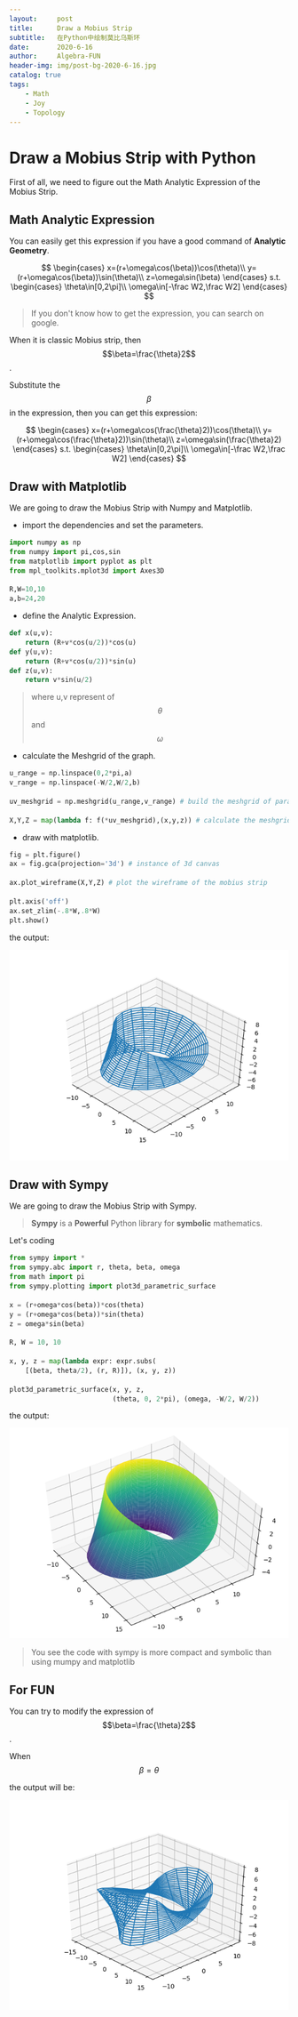 ```yaml
---
layout:     post
title:      Draw a Mobius Strip
subtitle:   在Python中绘制莫比乌斯环
date:       2020-6-16
author:     Algebra-FUN
header-img: img/post-bg-2020-6-16.jpg
catalog: true
tags:
    - Math
    - Joy
    - Topology
---
```


# Draw a Mobius Strip with Python

First of all, we need to figure out the Math Analytic Expression of the Mobius Strip.

## Math Analytic Expression
You can easily get this expression if you have a good command of **Analytic Geometry**.

$$
\begin{cases}
x=(r+\omega\cos(\beta))\cos(\theta)\\
y=(r+\omega\cos(\beta))\sin(\theta)\\
z=\omega\sin(\beta)
\end{cases}
s.t.
\begin{cases}
\theta\in[0,2\pi]\\
\omega\in[-\frac W2,\frac W2]
\end{cases}
$$

> If you don't know how to get the expression, you can search on google.

When it is classic Mobius strip, then $$\beta=\frac{\theta}2$$.

Substitute the $$\beta$$ in the expression, then you can get this expression:

$$
\begin{cases}
x=(r+\omega\cos(\frac{\theta}2))\cos(\theta)\\
y=(r+\omega\cos(\frac{\theta}2))\sin(\theta)\\
z=\omega\sin(\frac{\theta}2)
\end{cases}
s.t.
\begin{cases}
\theta\in[0,2\pi]\\
\omega\in[-\frac W2,\frac W2]
\end{cases}
$$

## Draw with Matplotlib

We are going to draw the Mobius Strip with Numpy and Matplotlib.

* import the dependencies and set the parameters.

```python
import numpy as np
from numpy import pi,cos,sin
from matplotlib import pyplot as plt 
from mpl_toolkits.mplot3d import Axes3D

R,W=10,10
a,b=24,20
```

* define the Analytic Expression.

```python
def x(u,v):
    return (R+v*cos(u/2))*cos(u)
def y(u,v):
    return (R+v*cos(u/2))*sin(u)
def z(u,v):
    return v*sin(u/2)
```

> where u,v represent of $$\theta$$ and $$\omega$$

* calculate the Meshgrid of the graph.

```python
u_range = np.linspace(0,2*pi,a)
v_range = np.linspace(-W/2,W/2,b)

uv_meshgrid = np.meshgrid(u_range,v_range) # build the meshgrid of parameter

X,Y,Z = map(lambda f: f(*uv_meshgrid),(x,y,z)) # calculate the meshgrid of the mobius strip
```

* draw with matplotlib.

```python
fig = plt.figure() 
ax = fig.gca(projection='3d') # instance of 3d canvas

ax.plot_wireframe(X,Y,Z) # plot the wireframe of the mobius strip

plt.axis('off')
ax.set_zlim(-.8*W,.8*W)
plt.show()
```

the output:

![](https://github.com/Algebra-FUN/My-Math-Model/blob/master/Mobius/Figure_1.png?raw=true)

## Draw with Sympy

We are going to draw the Mobius Strip with Sympy.

> **Sympy** is a **Powerful** Python library for **symbolic** mathematics.

Let's coding

```python
from sympy import *
from sympy.abc import r, theta, beta, omega
from math import pi
from sympy.plotting import plot3d_parametric_surface

x = (r+omega*cos(beta))*cos(theta)
y = (r+omega*cos(beta))*sin(theta)
z = omega*sin(beta)

R, W = 10, 10

x, y, z = map(lambda expr: expr.subs(
    [(beta, theta/2), (r, R)]), (x, y, z))

plot3d_parametric_surface(x, y, z,
                          (theta, 0, 2*pi), (omega, -W/2, W/2))
```

the output:

![](https://github.com/Algebra-FUN/My-Math-Model/blob/master/Mobius/Figure_2.png?raw=true)

> You see the code with sympy is more compact and symbolic than using mumpy and matplotlib

## For FUN

You can try to modify the expression of $$\beta=\frac{\theta}2$$.

When  $$\beta=\theta$$

the output will be:

![](https://github.com/Algebra-FUN/My-Math-Model/blob/master/Mobius/Figure_3.png?raw=true)